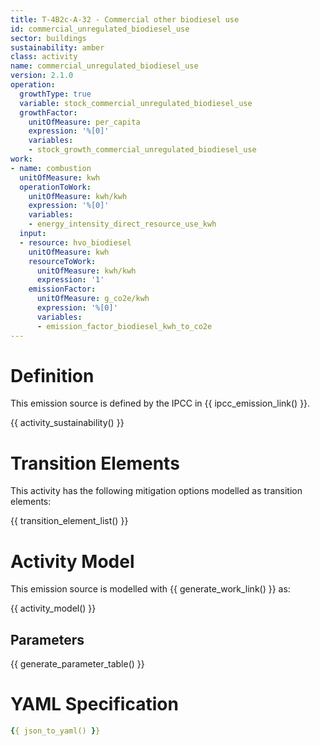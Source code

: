```yaml
---
title: T-4B2c-A-32 - Commercial other biodiesel use
id: commercial_unregulated_biodiesel_use
sector: buildings
sustainability: amber
class: activity
name: commercial_unregulated_biodiesel_use
version: 2.1.0
operation:
  growthType: true
  variable: stock_commercial_unregulated_biodiesel_use
  growthFactor:
    unitOfMeasure: per_capita
    expression: '%[0]'
    variables:
    - stock_growth_commercial_unregulated_biodiesel_use
work:
- name: combustion
  unitOfMeasure: kwh
  operationToWork:
    unitOfMeasure: kwh/kwh
    expression: '%[0]'
    variables:
    - energy_intensity_direct_resource_use_kwh
  input:
  - resource: hvo_biodiesel
    unitOfMeasure: kwh
    resourceToWork:
      unitOfMeasure: kwh/kwh
      expression: '1'
    emissionFactor:
      unitOfMeasure: g_co2e/kwh
      expression: '%[0]'
      variables:
      - emission_factor_biodiesel_kwh_to_co2e
---
```

# Definition
This emission source is defined by the IPCC in {{ ipcc_emission_link() }}.


{{ activity_sustainability() }}

# Transition Elements

This activity has the following mitigation options modelled as transition elements:

{{ transition_element_list() }}

# Activity Model
This emission source is modelled with {{ generate_work_link() }} as:

{{ activity_model() }}

## Parameters

{{ generate_parameter_table() }}

# YAML Specification

```yaml
{{ json_to_yaml() }}
```